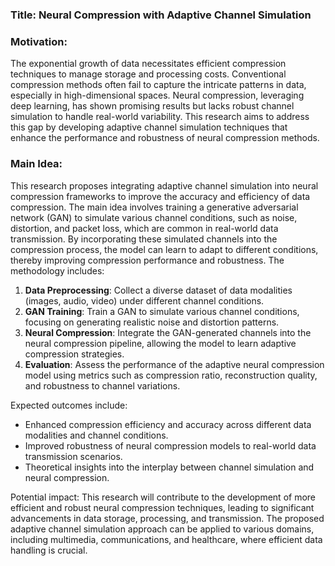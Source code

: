 ### Title: Neural Compression with Adaptive Channel Simulation

### Motivation:
The exponential growth of data necessitates efficient compression techniques to manage storage and processing costs. Conventional compression methods often fail to capture the intricate patterns in data, especially in high-dimensional spaces. Neural compression, leveraging deep learning, has shown promising results but lacks robust channel simulation to handle real-world variability. This research aims to address this gap by developing adaptive channel simulation techniques that enhance the performance and robustness of neural compression methods.

### Main Idea:
This research proposes integrating adaptive channel simulation into neural compression frameworks to improve the accuracy and efficiency of data compression. The main idea involves training a generative adversarial network (GAN) to simulate various channel conditions, such as noise, distortion, and packet loss, which are common in real-world data transmission. By incorporating these simulated channels into the compression process, the model can learn to adapt to different conditions, thereby improving compression performance and robustness. The methodology includes:

1. **Data Preprocessing**: Collect a diverse dataset of data modalities (images, audio, video) under different channel conditions.
2. **GAN Training**: Train a GAN to simulate various channel conditions, focusing on generating realistic noise and distortion patterns.
3. **Neural Compression**: Integrate the GAN-generated channels into the neural compression pipeline, allowing the model to learn adaptive compression strategies.
4. **Evaluation**: Assess the performance of the adaptive neural compression model using metrics such as compression ratio, reconstruction quality, and robustness to channel variations.

Expected outcomes include:
- Enhanced compression efficiency and accuracy across different data modalities and channel conditions.
- Improved robustness of neural compression models to real-world data transmission scenarios.
- Theoretical insights into the interplay between channel simulation and neural compression.

Potential impact:
This research will contribute to the development of more efficient and robust neural compression techniques, leading to significant advancements in data storage, processing, and transmission. The proposed adaptive channel simulation approach can be applied to various domains, including multimedia, communications, and healthcare, where efficient data handling is crucial.